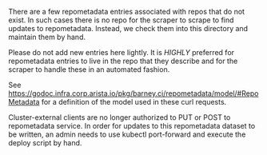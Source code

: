 There are a few repometadata entries associated with repos that do not
exist. In such cases there is no repo for the scraper to scrape to find
updates to repometadata. Instead, we check them into this directory and
maintain them by hand.

Please do not add new entries here lightly. It is _HIGHLY_ preferred for
repometadata entries to live in the repo that they describe and for
the scraper to handle these in an automated fashion.

See https://godoc.infra.corp.arista.io/pkg/barney.ci/repometadata/model/#RepoMetadata
for a definition of the model used in these curl requests.

Cluster-external clients are no longer authorized to PUT or POST
to repometadata service. In order for updates to this repometadata dataset
to be written, an admin needs to use kubectl port-forward and
execute the deploy script by hand.
